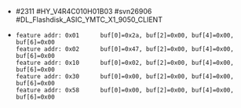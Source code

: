 - #2311 #HY_V4R4C010H01B03 #svn26906 #DL_Flashdisk_ASIC_YMTC_X1_9050_CLIENT
- ```
  feature addr: 0x01      buf[0]=0x2a, buf[2]=0x00, buf[4]=0x00, buf[6]=0x00
  feature addr: 0x02      buf[0]=0x47, buf[2]=0x00, buf[4]=0x00, buf[6]=0x00
  feature addr: 0x10      buf[0]=0x02, buf[2]=0x00, buf[4]=0x00, buf[6]=0x00
  feature addr: 0x30      buf[0]=0x00, buf[2]=0x00, buf[4]=0x00, buf[6]=0x00
  feature addr: 0x58      buf[0]=0x00, buf[2]=0x00, buf[4]=0x00, buf[6]=0x00
  ```